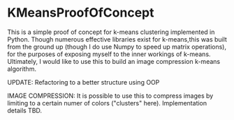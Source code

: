 # KMeansProofOfConcept

This is a simple proof of concept for k-means clustering implemented in Python. Though numerous effective libraries exist for k-means,this was built from the ground up (though I do use Numpy to speed up matrix operations), for the purposes of exposing myself to the inner workings of k-means. Ultimately, I would like to use this to build an image compression k-means algorithm.

UPDATE: Refactoring to a better structure using OOP

IMAGE COMPRESSION:
It is possible to use this to compress images by limiting to a certain numer of colors ("clusters" here). Implementation details TBD.

